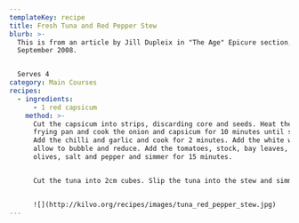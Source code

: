 ```yaml
---
templateKey: recipe
title: Fresh Tuna and Red Pepper Stew
blurb: >-
  This is from an article by Jill Dupleix in "The Age" Epicure section, 30
  September 2008.


  Serves 4
category: Main Courses
recipes:
  - ingredients:
      - 1 red capsicum
    method: >-
      Cut the capsicum into strips, discarding core and seeds. Heat the oil in a
      frying pan and cook the onion and capsicum for 10 minutes until softened.
      Add the chilli and garlic and cook for 2 minutes. Add the white wine and
      allow to bubble and reduce. Add the tomatoes, stock, bay leaves, paprika,
      olives, salt and pepper and simmer for 15 minutes.


      Cut the tuna into 2cm cubes. Slip the tuna into the stew and simmer for 5-10 minutes until tender. Serve in warmed pasta bowls with lots of parsley. Forgive the quality of the newspaper scan!


      ![](http://kilvo.org/recipes/images/tuna_red_pepper_stew.jpg)
---
```

